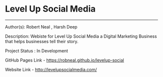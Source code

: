 # Level Up Social Media 

---

Author(s): Robert Neal , Harsh Deep

Description: Webiste for Level Up Social Media a Digital Marketing Business that helps businesses tell their story. 

Project Status : In Development

GitHub Pages Link - https://robneal.github.io/levelup-social

Website Link - http://levelupsocialmedia.com/


